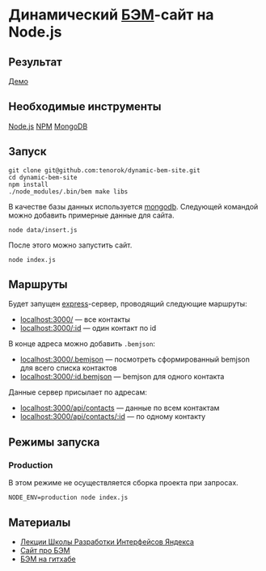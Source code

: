 # Динамический [БЭМ](http://ru.bem.info)-сайт на Node.js

## Результат

[Демо](http://tenorok.github.io/shri-bem-practice/index/)

## Необходимые инструменты

[Node.js](http://nodejs.org/)
[NPM](http://npmjs.org/)
[MongoDB](http://docs.mongodb.org/manual/installation/)

## Запуск

    git clone git@github.com:tenorok/dynamic-bem-site.git
    cd dynamic-bem-site
    npm install
    ./node_modules/.bin/bem make libs
    
В качестве базы данных используется [mongodb](http://www.mongodb.org/). Следующей командой можно добавить примерные данные для сайта.

    node data/insert.js
    
После этого можно запустить сайт.

    node index.js
    
## Маршруты

Будет запущен [express](http://expressjs.com/)-сервер, проводящий следующие маршруты:

* [localhost:3000/](http://localhost:3000/) — все контакты
* [localhost:3000/:id](http://localhost:3000/0) — один контакт по id

В конце адреса можно добавить `.bemjson`:

* [localhost:3000/.bemjson](http://localhost:3000/.bemjson) — посмотреть сформированный bemjson для всего списка контактов
* [localhost:3000/:id.bemjson](http://localhost:3000/0.bemjson) — bemjson для одного контакта

Данные сервер присылает по адресам:

* [localhost:3000/api/contacts](http://localhost:3000/api/contacts) — данные по всем контактам
* [localhost:3000/api/contacts/:id](http://localhost:3000/api/contacts/0) — по одному контакту

## Режимы запуска

### Production

В этом режиме не осуществляется сборка проекта при запросах.

    NODE_ENV=production node index.js

## Материалы

* [Лекции Школы Разработки Интерфейсов Яндекса](http://tech.yandex.ru/education/shri/)
* [Сайт про БЭМ](http://ru.bem.info)
* [БЭМ на гитхабе](http://github.com/bem)
